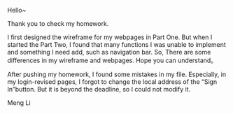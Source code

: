 Hello~

Thank you to check my homework.

I first designed the wireframe for my webpages in Part One. But when I started the Part Two, I found that many functions I was unable to implement and something I need add, such as navigation bar. So, There are some differences in my wireframe and webpages. Hope you can understand。

After pushing my homework, I found some mistakes in my file. Especially, in my login-revised pages, I forgot to change the local address of the “Sign In”button. But it is beyond the deadline, so I could not modify it. 

Meng Li


